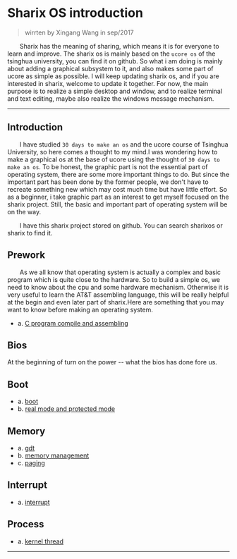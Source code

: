 # Sharix OS introduction
> wirrten by Xingang Wang in sep/2017

&emsp;&emsp;Sharix has the meaning of sharing, which means it is for everyone to learn and improve. The sharix os is mainly based on the `ucore os` of the tsinghua university, you can find it on github. So what i am doing is mainly about adding a graphical subsystem to it, and also makes some part of ucore as simple as possible. I will keep updating sharix os, and if you are interested in sharix, welcome to update it together. For now, the main purpose is to realize a simple desktop and window, and to realize terminal and text editing, maybe also realize the windows message mechanism.

***
## Introduction
&emsp;&emsp;I have studied `30 days to make an os` and the ucore course of Tsinghua University, so here comes a thought to my mind.I was wondering how to make a graphical os at the base of ucore using the thought of `30 days to make an os`. To be honest, the graphic part is not the essential part of operating system, there are some more important things to do. But since the important part has been done by the former people, we don't have to recreate something new which may cost much time but have little effort. So as a beginner, i take graphic part as an interest to get myself focused on the sharix project. Still, the basic and important part of operating system will be on the way.

&emsp;&emsp;I have this sharix project stored on github. You can search sharixos or sharix to find it.

## Prework
&emsp;&emsp;As we all know that operating system is actually a complex and basic program which is quite close to the hardware. So to build a simple os, we need to know about the cpu and some hardware mechanism. Otherwise it is very useful to learn the AT&T assembling language, this will be really helpful at the begin and even later part of sharix.Here are something that you may want to know before making an operating system.
* a. [C program compile and assembling](www.sharix.site/blogs/programing&c&compile)

## Bios
At the beginning of turn on the power -- what the bios has done fore us.

## Boot
* a. [boot](www.sharix.site/blogs/sharix&boot)
* b. [real mode and protected mode](www.sharix.site/blogs/sharix&real_protected_mode)

## Memory
* a. [gdt](www.sharix.site/blogs/sharix&gdt)
* b. [memory management](www.sharix.site/blogs/sharix&memory)
* c. [paging](www.sharix.site/blogs/sharix&paging)

## Interrupt
* a. [interrupt](www.sharix.site/blogs/sharix&interrupt)

## Process
* a. [kernel thread](www.sharix.site/blogs/sharix&process)

***
